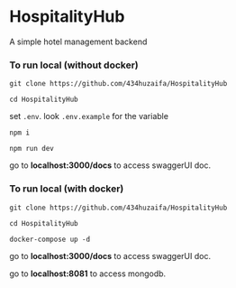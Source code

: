 # HospitalityHub

A simple hotel management backend

### To run local (without docker)

```
git clone https://github.com/434huzaifa/HospitalityHub
```

```
cd HospitalityHub
```

set `.env`. look `.env.example` for the variable

```
npm i
```

```
npm run dev
```

go to **localhost:3000/docs** to access swaggerUI doc.

### To run local (with docker)

```
git clone https://github.com/434huzaifa/HospitalityHub
```

```
cd HospitalityHub
```

```
docker-compose up -d
```

go to **localhost:3000/docs** to access swaggerUI doc.

go to **localhost:8081** to access mongodb.
